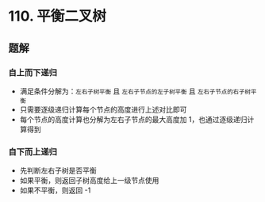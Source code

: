 # 110. 平衡二叉树

## 题解

### 自上而下递归

- 满足条件分解为：`左右子树平衡` 且 `左右子节点的左子树平衡` 且 `左右子节点的右子树平衡`
- 只需要逐级递归计算每个节点的高度进行上述对比即可
- 每个节点的高度计算也分解为左右子节点的最大高度加 1，也通过逐级递归计算得到

### 自下而上递归

- 先判断左右子树是否平衡
- 如果平衡，则返回子树高度给上一级节点使用
- 如果不平衡，则返回 -1
